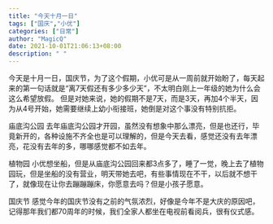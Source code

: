 ```yaml
---
title: "今天十月一日"
tags: ["国庆","小优"]
categories: ["日常"]
author: "MagicQ"
date: 2021-10-01T21:06:13+08:00
description: " "
---
```


今天是十月一日，国庆节，为了这个假期，小优可是从一周前就开始盼了，每天起来的第一句话就是“离7天假还有多少多少天”，不太明白刚上一年级的她为什么会这么希望放假。
但是对她来说，她的假期不是7天，而是3天，再加4个半天，因为从4号开始，她需要继续上幼小衔接班，她倒是对这个事没有特别抗拒。

庙底沟公园
去年庙底沟公园才开园，虽然没有想象中那么漂亮，但是也还行，毕竟新开的，各种设施不齐全也是可以理解的，但是今天去看，感觉还没有去年漂亮，花没有去年的多，哪哪感觉都不如去年。

植物园
小优想坐船，但是从庙底沟公园回来都3点多了，睡了一觉，晚上去了植物园玩，但是坐船的没有营业，明天带她去吧，有些事情现在不干，以后就不想干了，就像现在让你去蹦蹦蹦床，你愿意去吗？但是小孩子愿意。

国庆节
感觉今年的国庆节没有之前的气氛浓烈，好像是今年不是大庆的原因吧，记得那年我们都70周年的时候，我们全家人都坐在电视前看阅兵，很有仪式感。

